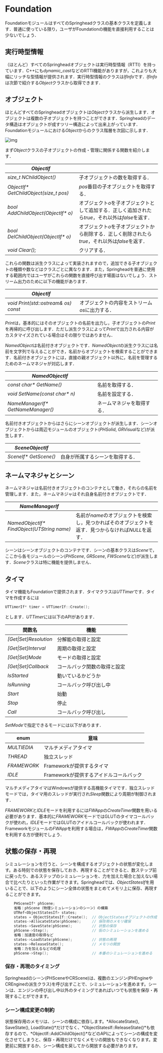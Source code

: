# Foundation

FoundationモジュールはすべてのSpringheadクラスの基本クラスを定義します．普通に使っている限り，ユーザがFoundationの機能を直接利用することは少ないでしょう．





## 実行時型情報
（ほとんど）すべてのSpringheadオブジェクトは実行時型情報（RTTI）を持っています．C++にも*dynamic\_cast*などのRTTI機能がありますが，これよりも大幅にリッチな型情報が提供されます．実行時型情報のクラスは*IfInfo*です．*IfInfo*は次節で紹介する*Object*クラスから取得できます．



## オブジェクト

ほとんどすべてのSpringheadオブジェクトは*Object*クラスから派生します．オブジェクトは複数の子オブジェクトを持つことができます．Springheadのデータ構造はオブジェクトが成すツリー構造によって出来上がっています．Foundationモジュールにおける*Object*からのクラス階層を次図に示します．

 ![img](http://springhead.info/dailybuild/generated/doc/SprManual/fig/utclass.svg) 



まず*Object*クラスの子オブジェクトの作成・管理に関係する関数を紹介します．


|_ObjectIf_||
|---|---|
|_size_t NChildObject()_|子オブジェクトの数を取得する．||
|_ObjectIf* GetChildObject(size_t pos)_|*pos*番目の子オブジェクトを取得する．|
|_bool AddChildObject(ObjectIf* o)_|オブジェクト*o*を子オブジェクトとして追加する．正しく追加されたら*true*，それ以外は*false*を返す．|
|_bool DelChildObject(ObjectIf* o)_|オブジェクト*o*を子オブジェクトから削除する．正しく削除されたら*true*，それ以外は*false*を返す．|
|_void Clear();_|クリアする．|

これらの関数は派生クラスによって実装されますので，追加できる子オブジェクトの種類や数などはクラスごとに異なります．また，Springheadを普通に使用する範囲内ではユーザがこれらの関数を直接呼び出す場面はないでしょう．ストリーム出力のために以下の機能があります．


|*ObjectIf*||
|---|---|
|_void Print(std::ostream& os) const_|オブジェクトの内容をストリーム*os*に出力する．|

*Print*は，基本的にはそのオブジェクトの名前を出力し，子オブジェクトの*Print*を再帰的に呼び出します．ただし派生クラスによって*Print*で出力される内容がカスタマイズされている場合はその限りではありません．



*NamedObject*は名前付きオブジェクトです．*NamedObject*の派生クラスには名前を文字列で与えることができ，名前からオブジェクトを検索することができます．名前付きオブジェクトには，直接の親オブジェクト以外に，名前を管理するためのネームマネジャが対応します．


|*NamedObjectIf*									 ||
|---|---|
|_const char* GetName()_			|名前を取得する．						|
|_void SetName(const char* n)_	|名前を設定する．						|
|_NameManagerIf* GetNameManager()_	|ネームマネジャを取得する．					|



名前付きオブジェクトからはさらにシーンオブジェクトが派生します．シーンオブジェクトからは周辺モジュールのオブジェクト(*PHSolid*, *GRVisual*など)が派生します．


|*SceneObjectIf*					 ||
|---|---|
|_SceneIf* GetScene()_			|自身が所属するシーンを取得する．		|





## ネームマネジャとシーン

ネームマネジャは名前付きオブジェクトのコンテナとして働き，それらの名前を管理します．また，ネームマネジャはそれ自身名前付きオブジェクトです．


|*NameManagerIf*									 ||
|---|---|
|_NamedObjectIf* FindObject(UTString name)_		|名前が*name*のオブジェクトを検索し，見つかればそのオブジェクトを返す．見つからなければ*NULL*を返す．					|

シーンはシーンオブジェクトのコンテナです．シーンの基本クラスは*Scene*で，ここから各モジュールのシーン(*PHScene*, *GRScene*, *FWScene*など)が派生します．*Scene*クラスは特に機能を提供しません．





## タイマ
タイマ機能もFoundationで提供されます．タイマクラスは*UTTimer*です．タイマを作成するには
```c++
UTTimerIf* timer = UTTimerIf::Create();
```
とします．*UTTimer*には以下のAPIがあります．

| 関数名                 | 機能                         |
|---|---|
|*[Get\|Set]Resolution*	| 分解能の取得と設定	|
|*[Get\|Set]Interval*		| 周期の取得と設定		|
|*[Get\|Set]Mode*			| モードの取得と設定	|
|*[Get\|Set]Callback*		| コールバック関数の取得と設定 |
|*IsStarted*				| 動いているかどうか	|
|*IsRunning*				| コールバック呼び出し中 |
|*Start*					| 始動	|
|*Stop*					| 停止	|
|*Call*					| コールバック呼び出し|
*SetMode*で指定できるモードには以下があります．

| enum        | 意味                                    |
|---|---|
|*MULTIEDIA*	| マルチメディアタイマ			|
|*THREAD*	| 独立スレッド					|
|*FRAMEWORK*	| Frameworkが提供するタイマ		|
|*IDLE*		| Frameworkが提供するアイドルコールバック|
マルチメディアタイマはWindowsが提供する高機能タイマです．独立スレッドモードでは，タイマ用のスレッドが実行され*Sleep*関数により周期が制御されます．

*FRAMEWORK*と*IDLE*モードを利用するには*FWApp*の*CreateTimer*関数を用いる必要があります．基本的に*FRAMEWORK*モードではGLUTのタイマコールバックが使われ，*IDLE*モードではGLUTのアイドルコールバックが使われます．Frameworkモジュールの*FWApp*を利用する場合は，*FWApp*の*CreateTimer*関数を利用する方が便利でしょう．



## 状態の保存・再現
シミュレーションを行うと、シーンを構成するオブジェクトの状態が変化します。ある時刻での状態を保存しておき、再現することができると、数ステップ前に戻ったり、あるステップのシミュレーションを、力を加えた場合と加えない場合で比べたりといった作業ができます。Springheadでは、*ObjectStatesIf*を用いることで、以下のようにシーン全体の状態をまとめてメモリ上に保存、再現することができます。
```c++
	PHSceneIf* phScene;
	省略：phScene（物理シミュレーションのシーン）の構築
	UTRef<ObjectStatesIf> states;
	states = ObjectStatesIf::Create();	// ObjectStatesオブジェクトの作成
	states->AllocateState(phScene);		// 保存用のメモリ確保
	states->SaveState(phScene);			// 状態の保存
	phScene->Step();					// 仮のシミュレーションを進める
	省略：加速度の取得など
	states->LoadState(phScene);			// 状態の再現
	states->ReleaseState();				// メモリの開放
	省略：力を加えるなどの処理
	phScene->Step();					// 本番のシミュレーションを進める
```

### 保存・再現のタイミング
Springheadのシーン(PHSceneやCRScene)は、複数のエンジン(PHEngineやCREngineの派生クラス)を呼び出すことで、シミュレーションを進めます。シーンは、エンジンの呼び出し中以外のタイミングであればいつでも状態を保存・再現することができます。
### シーン構成変更の制約
状態保存用のメモリは、シーンの構成に依存します。*AllocateState(), SaveState(), LoadState()*だけでなく、*ObjectStatesIf::ReleaseState()*も依存するので、*ObjectIf::AddChildObject()*などのAPIによってシーンの構成を変化させてしまうと、保存・再現だけでなくメモリの開放もできなくなります。変更前に開放するか、シーン構成を戻してから開放する必要があります。

